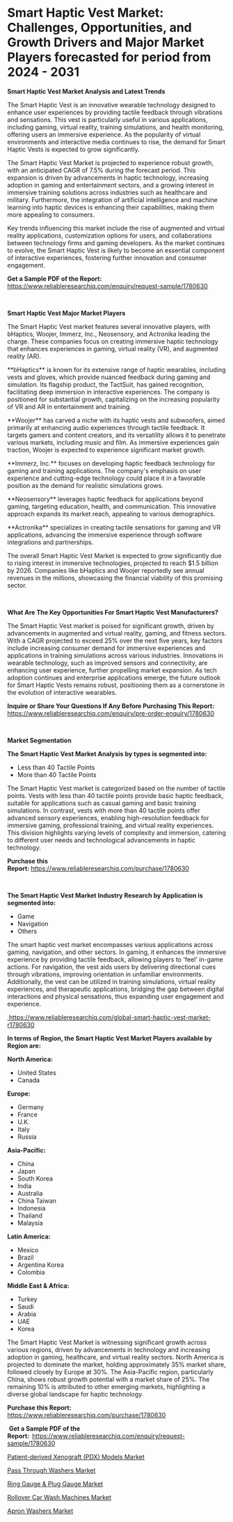 <p><h1>Smart Haptic Vest Market: Challenges, Opportunities, and Growth Drivers and Major Market Players forecasted for period from 2024 - 2031</h1></p><p><strong>Smart Haptic Vest Market Analysis and Latest Trends</strong></p>
<p><p>The Smart Haptic Vest is an innovative wearable technology designed to enhance user experiences by providing tactile feedback through vibrations and sensations. This vest is particularly useful in various applications, including gaming, virtual reality, training simulations, and health monitoring, offering users an immersive experience. As the popularity of virtual environments and interactive media continues to rise, the demand for Smart Haptic Vests is expected to grow significantly.</p><p>The Smart Haptic Vest Market is projected to experience robust growth, with an anticipated CAGR of 7.5% during the forecast period. This expansion is driven by advancements in haptic technology, increasing adoption in gaming and entertainment sectors, and a growing interest in immersive training solutions across industries such as healthcare and military. Furthermore, the integration of artificial intelligence and machine learning into haptic devices is enhancing their capabilities, making them more appealing to consumers.</p><p>Key trends influencing this market include the rise of augmented and virtual reality applications, customization options for users, and collaborations between technology firms and gaming developers. As the market continues to evolve, the Smart Haptic Vest is likely to become an essential component of interactive experiences, fostering further innovation and consumer engagement.</p></p>
<p><strong>Get a Sample PDF of the Report:&nbsp;</strong> <a href="https://www.reliableresearchiq.com/enquiry/request-sample/1780630?utm_campaign=1132&utm_medium=2&utm_source=Github&utm_content=ia&utm_term=13102024&utm_id=smart-haptic-vest">https://www.reliableresearchiq.com/enquiry/request-sample/1780630</a></p>
<p>&nbsp;</p>
<p><strong>Smart Haptic Vest Major Market Players</strong></p>
<p><p>The Smart Haptic Vest market features several innovative players, with bHaptics, Woojer, Immerz, Inc., Neosensory, and Actronika leading the charge. These companies focus on creating immersive haptic technology that enhances experiences in gaming, virtual reality (VR), and augmented reality (AR).</p><p>**bHaptics** is known for its extensive range of haptic wearables, including vests and gloves, which provide nuanced feedback during gaming and simulation. Its flagship product, the TactSuit, has gained recognition, facilitating deep immersion in interactive experiences. The company is positioned for substantial growth, capitalizing on the increasing popularity of VR and AR in entertainment and training.</p><p>**Woojer** has carved a niche with its haptic vests and subwoofers, aimed primarily at enhancing audio experiences through tactile feedback. It targets gamers and content creators, and its versatility allows it to penetrate various markets, including music and film. As immersive experiences gain traction, Woojer is expected to experience significant market growth.</p><p>**Immerz, Inc.** focuses on developing haptic feedback technology for gaming and training applications. The company's emphasis on user experience and cutting-edge technology could place it in a favorable position as the demand for realistic simulations grows. </p><p>**Neosensory** leverages haptic feedback for applications beyond gaming, targeting education, health, and communication. This innovative approach expands its market reach, appealing to various demographics. </p><p>**Actronika** specializes in creating tactile sensations for gaming and VR applications, advancing the immersive experience through software integrations and partnerships.</p><p>The overall Smart Haptic Vest Market is expected to grow significantly due to rising interest in immersive technologies, projected to reach $1.5 billion by 2026. Companies like bHaptics and Woojer reportedly see annual revenues in the millions, showcasing the financial viability of this promising sector. </p></p>
<p>&nbsp;</p>
<p><strong>What Are The Key Opportunities For Smart Haptic Vest Manufacturers?</strong></p>
<p><p>The Smart Haptic Vest market is poised for significant growth, driven by advancements in augmented and virtual reality, gaming, and fitness sectors. With a CAGR projected to exceed 25% over the next five years, key factors include increasing consumer demand for immersive experiences and applications in training simulations across various industries. Innovations in wearable technology, such as improved sensors and connectivity, are enhancing user experience, further propelling market expansion. As tech adoption continues and enterprise applications emerge, the future outlook for Smart Haptic Vests remains robust, positioning them as a cornerstone in the evolution of interactive wearables.</p></p>
<p><strong>Inquire or Share Your Questions If Any Before Purchasing This Report:</strong> <a href="https://www.reliableresearchiq.com/enquiry/pre-order-enquiry/1780630?utm_campaign=1132&utm_medium=2&utm_source=Github&utm_content=ia&utm_term=13102024&utm_id=smart-haptic-vest">https://www.reliableresearchiq.com/enquiry/pre-order-enquiry/1780630</a></p>
<p>&nbsp;</p>
<p><strong>Market Segmentation</strong></p>
<p><strong>The Smart Haptic Vest Market Analysis by types is segmented into:</strong></p>
<p><ul><li>Less than 40 Tactile Points</li><li>More than 40 Tactile Points</li></ul></p>
<p><p>The Smart Haptic Vest market is categorized based on the number of tactile points. Vests with less than 40 tactile points provide basic haptic feedback, suitable for applications such as casual gaming and basic training simulations. In contrast, vests with more than 40 tactile points offer advanced sensory experiences, enabling high-resolution feedback for immersive gaming, professional training, and virtual reality experiences. This division highlights varying levels of complexity and immersion, catering to different user needs and technological advancements in haptic technology.</p></p>
<p><strong>Purchase this Report:&nbsp;</strong><a href="https://www.reliableresearchiq.com/purchase/1780630?utm_campaign=1132&utm_medium=2&utm_source=Github&utm_content=ia&utm_term=13102024&utm_id=smart-haptic-vest">https://www.reliableresearchiq.com/purchase/1780630</a></p>
<p>&nbsp;</p>
<p><strong>The Smart Haptic Vest Market Industry Research by Application is segmented into:</strong></p>
<p><ul><li>Game</li><li>Navigation</li><li>Others</li></ul></p>
<p><p>The smart haptic vest market encompasses various applications across gaming, navigation, and other sectors. In gaming, it enhances the immersive experience by providing tactile feedback, allowing players to 'feel' in-game actions. For navigation, the vest aids users by delivering directional cues through vibrations, improving orientation in unfamiliar environments. Additionally, the vest can be utilized in training simulations, virtual reality experiences, and therapeutic applications, bridging the gap between digital interactions and physical sensations, thus expanding user engagement and experience.</p></p>
<p><a href="https://www.reliableresearchiq.com/global-smart-haptic-vest-market-r1780630?utm_campaign=1132&utm_medium=2&utm_source=Github&utm_content=ia&utm_term=13102024&utm_id=smart-haptic-vest">&nbsp;https://www.reliableresearchiq.com/global-smart-haptic-vest-market-r1780630</a></p>
<p><strong>In terms of Region, the Smart Haptic Vest Market Players available by Region are:</strong></p>
<p>
    <p> <strong> North America: </strong>
        <ul>
            <li>United States</li>
            <li>Canada</li>
        </ul>
        </p> 
    <p> <strong> Europe: </strong>
        <ul>
            <li>Germany</li>
            <li>France</li>
            <li>U.K.</li>
            <li>Italy</li>
            <li>Russia</li>
        </ul>
        </p> 
    <p> <strong> Asia-Pacific: </strong>
        <ul>
            <li>China</li>
            <li>Japan</li>
            <li>South Korea</li>
            <li>India</li>
            <li>Australia</li>
            <li>China Taiwan</li>
            <li>Indonesia</li>
            <li>Thailand</li>
            <li>Malaysia</li>
        </ul>
        </p> 
    <p> <strong> Latin America: </strong>
        <ul>
            <li>Mexico</li>
            <li>Brazil</li>
            <li>Argentina Korea</li>
            <li>Colombia</li>
        </ul>
        </p> 
    <p> <strong> Middle East & Africa: </strong>
        <ul>
            <li>Turkey</li>
            <li>Saudi</li>
            <li>Arabia</li>
            <li>UAE</li>
            <li>Korea</li>
        </ul>
    </p>
    </p>
<p><p>The Smart Haptic Vest Market is witnessing significant growth across various regions, driven by advancements in technology and increasing adoption in gaming, healthcare, and virtual reality sectors. North America is projected to dominate the market, holding approximately 35% market share, followed closely by Europe at 30%. The Asia-Pacific region, particularly China, shows robust growth potential with a market share of 25%. The remaining 10% is attributed to other emerging markets, highlighting a diverse global landscape for haptic technology.</p></p>
<p><strong>Purchase this Report: </strong><a href="https://www.reliableresearchiq.com/purchase/1780630?utm_campaign=1132&utm_medium=2&utm_source=Github&utm_content=ia&utm_term=13102024&utm_id=smart-haptic-vest">https://www.reliableresearchiq.com/purchase/1780630</a></p>
<p>&nbsp;<strong>Get a Sample PDF of the Report:&nbsp;&nbsp;</strong><a href="https://www.reliableresearchiq.com/enquiry/request-sample/1780630?utm_campaign=1132&utm_medium=2&utm_source=Github&utm_content=ia&utm_term=13102024&utm_id=smart-haptic-vest">https://www.reliableresearchiq.com/enquiry/request-sample/1780630</a></p>
<p><strong></strong></p>
<p><p><a href="https://github.com/rozh43oreder/Market-Research-Report-List-1/blob/main/patient-derived-xenograft-pdx-models-market.md?utm_campaign=1132&utm_medium=2&utm_source=Github&utm_content=ia&utm_term=13102024&utm_id=smart-haptic-vest">Patient-derived Xenograft (PDX) Models Market</a></p><p><a href="https://www.linkedin.com/pulse/global-pass-through-washers-industry-analysis-share-1knqc?utm_campaign=1132&utm_medium=2&utm_source=Github&utm_content=ia&utm_term=13102024&utm_id=smart-haptic-vest">Pass Through Washers Market</a></p><p><a href="https://github.com/liz10hnbracht/Market-Research-Report-List-1/blob/main/ring-gauge-plug-gauge-market.md?utm_campaign=1132&utm_medium=2&utm_source=Github&utm_content=ia&utm_term=13102024&utm_id=smart-haptic-vest">Ring Gauge & Plug Gauge Market</a></p><p><a href="https://www.linkedin.com/pulse/deep-dive-rollover-car-wash-machines-market-itstrends-g494c?utm_campaign=1132&utm_medium=2&utm_source=Github&utm_content=ia&utm_term=13102024&utm_id=smart-haptic-vest">Rollover Car Wash Machines Market</a></p><p><a href="https://www.linkedin.com/pulse/global-apron-washers-market-trends-analysis-future-growth-0va5e?utm_campaign=1132&utm_medium=2&utm_source=Github&utm_content=ia&utm_term=13102024&utm_id=smart-haptic-vest">Apron Washers Market</a></p></p>